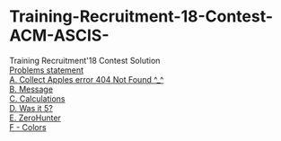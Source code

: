 # Training-Recruitment-18-Contest-ACM-ASCIS-
Training Recruitment'18 Contest Solution<br />
[Problems statement](https://drive.google.com/open?id=15oJehg-ErcMyiDzsBii1odBvhZeyiFBJ)<br/>
[A. Collect Apples error  404 Not Found ^_^](https://www.google.com.eg/)<br />
[B. Message](https://ideone.com/hs6XCD)<br />
[C. Calculations](https://ideone.com/IZjs43)<br />
[D. Was it 5?](https://ideone.com/uUzDPR)<br />
[E. ZeroHunter](https://ideone.com/Nd36c1)<br />
[F - Colors](https://ideone.com/eUkNQw)<br />
